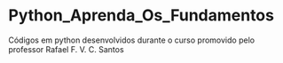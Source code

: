 # Python_Aprenda_Os_Fundamentos
Códigos em python  desenvolvidos durante  o curso promovido pelo professor Rafael F. V. C. Santos
